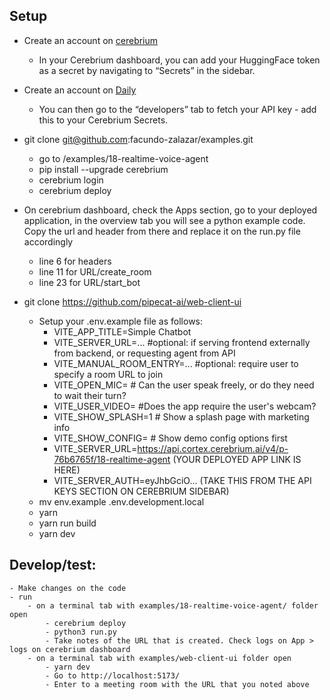 ## Setup
- Create an account on [cerebrium](https://www.cerebrium.ai/)
    - In your Cerebrium dashboard, you can add your HuggingFace token as a secret by navigating to “Secrets” in the sidebar.
- Create an account on [Daily](https://dashboard.daily.co/u/signup)
    - You can then go to the “developers” tab to fetch your API key - add this to your Cerebrium Secrets.
- git clone git@github.com:facundo-zalazar/examples.git
    - go to /examples/18-realtime-voice-agent
    - pip install --upgrade cerebrium
    - cerebrium login
    - cerebrium deploy
- On cerebrium dashboard, check the Apps section, go to your deployed application, in the overview tab you will see a python example code. Copy the url and header from there and replace it on the run.py file accordingly
    - line 6 for headers
    - line 11 for URL/create_room
    - line 23 for URL/start_bot

- git clone https://github.com/pipecat-ai/web-client-ui
    - Setup your .env.example file as follows:
        - VITE_APP_TITLE=Simple Chatbot
        - VITE_SERVER_URL=... #optional: if serving frontend externally from backend, or requesting agent from API
        - VITE_MANUAL_ROOM_ENTRY=... #optional: require user to specify a room URL to join 
        - VITE_OPEN_MIC= # Can the user speak freely, or do they need to wait their turn? 
        - VITE_USER_VIDEO= #Does the app require the user's webcam?
        - VITE_SHOW_SPLASH=1 # Show a splash page with marketing info
        - VITE_SHOW_CONFIG= # Show demo config options first
        - VITE_SERVER_URL=https://api.cortex.cerebrium.ai/v4/p-76b6765f/18-realtime-agent (YOUR DEPLOYED APP LINK IS HERE)
        - VITE_SERVER_AUTH=eyJhbGciO... (TAKE THIS FROM THE API KEYS SECTION ON CEREBRIUM SIDEBAR)
    - mv env.example .env.development.local
    - yarn 
    - yarn run build
    - yarn dev

## Develop/test:
    - Make changes on the code
    - run
        - on a terminal tab with examples/18-realtime-voice-agent/ folder open
            - cerebrium deploy
            - python3 run.py
            - Take notes of the URL that is created. Check logs on App > logs on cerebrium dashboard
        - on a terminal tab with examples/web-client-ui folder open
            - yarn dev
            - Go to http://localhost:5173/
            - Enter to a meeting room with the URL that you noted above